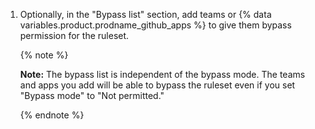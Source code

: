 1. Optionally, in the "Bypass list" section, add teams or {% data variables.product.prodname_github_apps %} to give them bypass permission for the ruleset.

   {% note %}

   **Note:** The bypass list is independent of the bypass mode. The teams and apps you add will be able to bypass the ruleset even if you set "Bypass mode" to "Not permitted."

   {% endnote %}